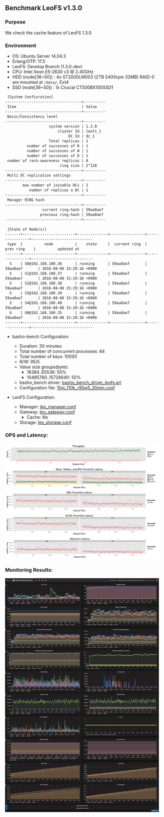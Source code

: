 ## Benchmark LeoFS v1.3.0

### Purpose
We check the cache feature of LeoFS 1.3.0

### Environment

* OS: Ubuntu Server 14.04.3
* Erlang/OTP: 17.5
* LeoFS: Develop Branch (1.3.0-dev)
* CPU: Intel Xeon E5-2630 v3 @ 2.40GHz
* HDD (node[36~50]) : 4x ST2000LM003 (2TB 5400rpm 32MB) RAID-0 are mounted at `/data/`, Ext4
* SSD (node[36~50]) : 1x Crucial CT500BX100SSD1

```
 [System Confiuration]
-----------------------------------+----------
 Item                              | Value
-----------------------------------+----------
 Basic/Consistency level
-----------------------------------+----------
                    system version | 1.3.0
                        cluster Id | leofs_1
                             DC Id | dc_1
                    Total replicas | 2
          number of successes of R | 1
          number of successes of W | 1
          number of successes of D | 1
 number of rack-awareness replicas | 0
                         ring size | 2^128
-----------------------------------+----------
 Multi DC replication settings
-----------------------------------+----------
        max number of joinable DCs | 2
           number of replicas a DC | 1
-----------------------------------+----------
 Manager RING hash
-----------------------------------+----------
                 current ring-hash | 59aa8ae7
                previous ring-hash | 59aa8ae7
-----------------------------------+----------

 [State of Node(s)]
-------+------------------------+--------------+----------------+----------------+----------------------------
 type  |          node          |    state     |  current ring  |   prev ring    |          updated at
-------+------------------------+--------------+----------------+----------------+----------------------------
  S    | S0@192.168.100.36      | running      | 59aa8ae7       | 59aa8ae7       | 2016-08-08 15:29:16 +0900
  S    | S1@192.168.100.37      | running      | 59aa8ae7       | 59aa8ae7       | 2016-08-08 15:29:16 +0900
  S    | S2@192.168.100.38      | running      | 59aa8ae7       | 59aa8ae7       | 2016-08-08 15:29:16 +0900
  S    | S3@192.168.100.39      | running      | 59aa8ae7       | 59aa8ae7       | 2016-08-08 15:29:16 +0900
  S    | S4@192.168.100.40      | running      | 59aa8ae7       | 59aa8ae7       | 2016-08-08 15:29:16 +0900
  G    | G0@192.168.100.35      | running      | 59aa8ae7       | 59aa8ae7       | 2016-08-08 15:29:16 +0900
-------+------------------------+--------------+----------------+----------------+----------------------------

```

* basho-bench Configuration:
    * Duration: 30 minutes
    * Total number of concurrent processes: 64
    * Total number of keys: 10000
    * R/W: 95/5
    * Value size groups(byte):
        * 16384..65536: 50%
        * 10485760..15728640: 50%
    * basho_bench driver: [basho_bench_driver_leofs.erl](https://github.com/leo-project/basho_bench/blob/master/src/basho_bench_driver_leofs.erl)
    * Configuration file: [15m_f10k_r95w5_30min.conf](15m_f10k_r95w5_30min.conf)

* LeoFS Configuration:
    * Manager: [leo_manager.conf](conf/leo_manager_0.conf)
    * Gateway: [leo_gateway.conf](conf/leo_gateway_0.conf)
      * Cache: No
    * Storage: [leo_storage.conf](conf/leo_storage_0.conf)

### OPS and Latency:
![ops-latency](summary.png)

### Monitoring Results:
![monitoring-results](grafana.png)
